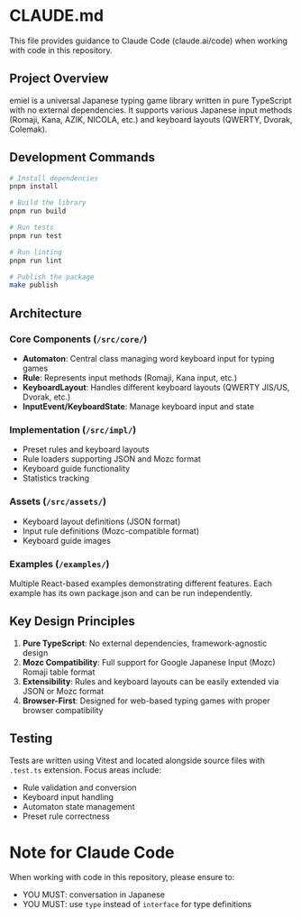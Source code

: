 # CLAUDE.md

This file provides guidance to Claude Code (claude.ai/code) when working with code in this repository.

## Project Overview

emiel is a universal Japanese typing game library written in pure TypeScript with no external dependencies. It supports various Japanese input methods (Romaji, Kana, AZIK, NICOLA, etc.) and keyboard layouts (QWERTY, Dvorak, Colemak).

## Development Commands

```bash
# Install dependencies
pnpm install

# Build the library
pnpm run build

# Run tests
pnpm run test

# Run linting
pnpm run lint

# Publish the package
make publish
```

## Architecture

### Core Components (`/src/core/`)

- **Automaton**: Central class managing word keyboard input for typing games
- **Rule**: Represents input methods (Romaji, Kana input, etc.)
- **KeyboardLayout**: Handles different keyboard layouts (QWERTY JIS/US, Dvorak, etc.)
- **InputEvent/KeyboardState**: Manage keyboard input and state

### Implementation (`/src/impl/`)

- Preset rules and keyboard layouts
- Rule loaders supporting JSON and Mozc format
- Keyboard guide functionality
- Statistics tracking

### Assets (`/src/assets/`)

- Keyboard layout definitions (JSON format)
- Input rule definitions (Mozc-compatible format)
- Keyboard guide images

### Examples (`/examples/`)

Multiple React-based examples demonstrating different features. Each example has its own package.json and can be run independently.

## Key Design Principles

1. **Pure TypeScript**: No external dependencies, framework-agnostic design
2. **Mozc Compatibility**: Full support for Google Japanese Input (Mozc) Romaji table format
3. **Extensibility**: Rules and keyboard layouts can be easily extended via JSON or Mozc format
4. **Browser-First**: Designed for web-based typing games with proper browser compatibility

## Testing

Tests are written using Vitest and located alongside source files with `.test.ts` extension. Focus areas include:

- Rule validation and conversion
- Keyboard input handling
- Automaton state management
- Preset rule correctness

# Note for Claude Code

When working with code in this repository, please ensure to:

- YOU MUST: conversation in Japanese
- YOU MUST: use `type` instead of `interface` for type definitions
